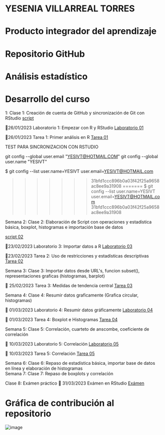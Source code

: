 # YESENIA VILLARREAL TORRES
# Producto integrador del aprendizaje
# Repositorio GitHub

# Análisis estadístico

# Desarrollo del curso

 1: Clase 1: Creación de cuenta de GitHub y sincronización de Git con RStudio
 [script](https://github.com/YESIVT/ANES-2/tree/main/SCRIPTS)


📍26/01/2023 Laboratorio 1: Empezar con R y RStudio 
[Laboratorio 01](https://github.com/YESIVT/ANES-2/tree/main/LABORATORIOS/LAB_01)

📍26/01/2023 Tarea 1: Primer análisis en R
[Tarea 01](https://github.com/YESIVT/ANES-2/tree/main/TAREAS/TAREA_01)

TEST PARA SINCRONIZACION CON RSTUDIO

git config --global user.email "YESIVT@HOTMAIL.COM"
git config --global user.name "YESIVT"
  
$ git config --list
user.name=YESIVT
user.email=YESIVT@HOTMAIL.com
>>>>>>> 31bfd1ccc896b0a03f42f25a9658ac8ee9a31908
=======
$ git config --list
user.name=YESIVT
user.email=YESIVT@HOTMAIL.com
>>>>>>> 31bfd1ccc896b0a03f42f25a9658ac8ee9a31908

Semana 2: Clase 2: Elaboración de Script con operaciones y estadística básica, boxplot, histogramas e importación base de datos

[script 02](https://github.com/YESIVT/ANES-2/tree/main/SCRIPTS)

📍23/02/2023 Laboratorio 3: Importar datos a R 
[Laboratorio 03](https://github.com/YESIVT/ANES-2/tree/main/LABORATORIOS/LABORATORIO_3)

📍23/02/2023 Tarea 2: Uso de restricciones y estadísticas descriptivas
[Tarea 02](https://github.com/YESIVT/ANES-2/tree/main/TAREAS/TAREA_02)

Semana 3: Clase 3: Importar datos desde URL's, funcion subset(), representaciones graficas (histogramas, barplot)

📍 25/02/2023 Tarea 3: Medidas de tendencia central 
[Tarea 03](https://github.com/YESIVT/ANES-2/tree/main/TAREAS/TAREA_03)


Semana 4: Clase 4: Resumir datos graficamente (Grafica circular, histogramas)

📍 01/03/2023 Laboratorio 4: Resumir datos gráficamente
[Laboratorio 04](https://github.com/YESIVT/ANES-2/tree/main/LABORATORIOS/LABORATORIO_SEMA_4)

📍 01/03/2023 Tarea 4: Boxplot e Histogramas
[Tarea 04](https://github.com/YESIVT/ANES-2/tree/main/TAREAS/TAREA_04)

Semana 5: Clase 5: Correlación, cuarteto de anscombe, coeficiente de correlación

📍 10/03/2023 Laboratorio 5: Correlación
[Laboratorio 05](https://github.com/YESIVT/ANES-2/tree/main/LABORATORIOS/LABORATORIO_SEMA_5)

📍 10/03/2023 Tarea 5: Correlación 
[Tarea 05](https://github.com/YESIVT/ANES-2/tree/main/TAREAS/TAREA_05)

Semana 6: Clase 6: Repaso de estadística básica, importar base de datos en línea y elaboración de histogramas  
Semana 7: Clase 7: Repaso de boxplots y correlación


Clase 8: Exámen práctico 
📍 31/03/2023 Exámen en RStudio
[Exámen](https://github.com/YESIVT/ANES-2/tree/main/EXAMEN)


# Gráfica de contribución al repositorio

![image](https://user-images.githubusercontent.com/123662539/232888702-a8135203-c4d5-4e93-a47d-503825fcb8d1.png)


  



















